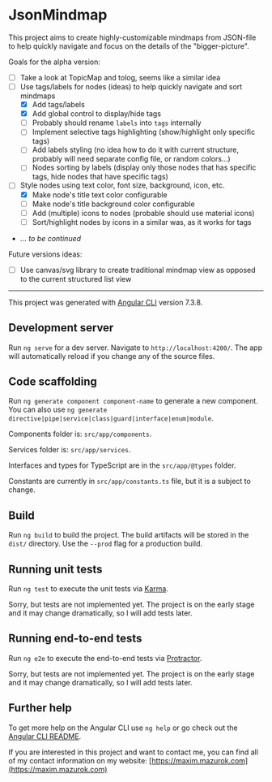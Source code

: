 # JsonMindmap

This project aims to create highly-customizable mindmaps from JSON-file to help quickly navigate and focus on the 
details of the "bigger-picture".

Goals for the alpha version:
- [ ] Take a look at TopicMap and tolog, seems like a similar idea
- [ ] Use tags/labels for nodes (ideas) to help quickly navigate and sort mindmaps
  - [x] Add tags/labels
  - [x] Add global control to display/hide tags
  - [ ] Probably should rename `labels` into `tags` internally
  - [ ] Implement selective tags highlighting (show/highlight only specific tags)
  - [ ] Add labels styling (no idea how to do it with current structure, probably will need separate config file, or 
  random colors...)
  - [ ] Nodes sorting by labels (display only those nodes that has specific tags, hide nodes that have specific tags)
- [ ] Style nodes using text color, font size, background, icon, etc.
  - [x] Make node's title text color configurable
  - [ ] Make node's title background color configurable
  - [ ] Add (multiple) icons to nodes (probable should use material icons)
  - [ ] Sort/highlight nodes by icons in a similar was, as it works for tags
- *... to be continued*

Future versions ideas:
- [ ] Use canvas/svg library to create traditional mindmap view as opposed to the current structured list view

---

This project was generated with [Angular CLI](https://github.com/angular/angular-cli) version 7.3.8.

## Development server

Run `ng serve` for a dev server. Navigate to `http://localhost:4200/`. The app will automatically reload if you change any of the source files.

## Code scaffolding

Run `ng generate component component-name` to generate a new component. You can also use `ng generate directive|pipe|service|class|guard|interface|enum|module`.

Components folder is: `src/app/components`.

Services folder is: `src/app/services`.

Interfaces and types for TypeScript are in the `src/app/@types` folder.

Constants are currently in `src/app/constants.ts` file, but it is a subject to change.

## Build

Run `ng build` to build the project. The build artifacts will be stored in the `dist/` directory. Use the `--prod` flag for a production build.

## Running unit tests

Run `ng test` to execute the unit tests via [Karma](https://karma-runner.github.io).

Sorry, but tests are not implemented yet. The project is on the early stage and it may change dramatically, so I will
 add tests later.

## Running end-to-end tests

Run `ng e2e` to execute the end-to-end tests via [Protractor](http://www.protractortest.org/).

Sorry, but tests are not implemented yet. The project is on the early stage and it may change dramatically, so I will
 add tests later.

## Further help

To get more help on the Angular CLI use `ng help` or go check out the [Angular CLI README](https://github.com/angular/angular-cli/blob/master/README.md).

If you are interested in this project and want to contact me, you can find all of my contact information on my 
website: [https://maxim.mazurok.com](https://maxim.mazurok.com) 
